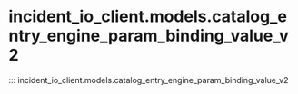 # incident_io_client.models.catalog_entry_engine_param_binding_value_v2

::: incident_io_client.models.catalog_entry_engine_param_binding_value_v2
